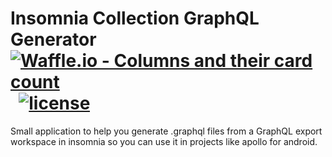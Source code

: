 # Insomnia Collection GraphQL Generator &nbsp; &nbsp; [![Waffle.io - Columns and their card count](https://badge.waffle.io/wax911/insomnia-graphql-generator.svg?columns=all)](https://waffle.io/wax911/insomnia-graphql-generator) &nbsp; [![license](https://img.shields.io/github/license/mashape/apistatus.svg?style=flat-square)](https://github.com/wax911/insomnia-graphql-generator/blob/master/LICENSE)

Small application to help you generate .graphql files from a GraphQL export workspace in insomnia so you can use it in projects like apollo for android.